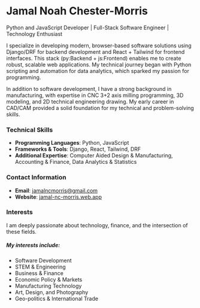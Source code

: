 # Jamal Noah Chester-Morris

Python and JavaScript Developer | Full-Stack Software Engineer | Technology Enthusiast 


I specialize in developing modern, browser-based software solutions using Django/DRF for backend development and React + Tailwind for frontend interfaces. 
This stack (py:Backend + js:Frontend) enables me to create robust, scalable web applications. 
My technical journey began with Python scripting and automation for data analytics, which sparked my passion for programming. 

In addition to software development, I have a strong background in manufacturing, with expertise in CNC 3+2 axis milling programming, 3D modeling, and 2D technical engineering drawing. 
My early career in CAD/CAM provided a solid foundation for my technical and problem-solving skills. 


### Technical Skills
- **Programming Languages**: Python, JavaScript
- **Frameworks & Tools**: Django, React, Tailwind, DRF
- **Additional Expertise**: Computer Aided Design & Manufacturing, Accounting & Finance, Data Analytics & Statistics


### Contact Information
- **Email**: jamalncmorris@gmail.com
- **Website**: [jamal-nc-morris.web.app](http://jamal-nc-morris.web.app)


### Interests
I am deeply passionate about technology, finance, and the intersection of these fields. 

##### My interests include:
- Software Development 
- STEM & Engineering 
- Business & Finance 
- Economic Policy & Markets 
- Manufacturing Technology 
- Art, Design, and Photography 
- Geo-politics & International Trade 
